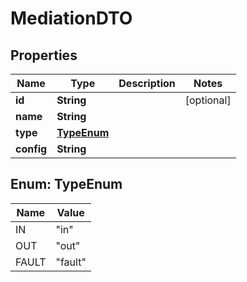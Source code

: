 
# MediationDTO

## Properties
Name | Type | Description | Notes
------------ | ------------- | ------------- | -------------
**id** | **String** |  |  [optional]
**name** | **String** |  | 
**type** | [**TypeEnum**](#TypeEnum) |  | 
**config** | **String** |  | 


<a name="TypeEnum"></a>
## Enum: TypeEnum
Name | Value
---- | -----
IN | &quot;in&quot;
OUT | &quot;out&quot;
FAULT | &quot;fault&quot;



